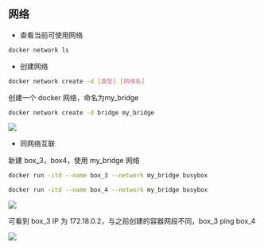 <!--
 * @Description: 
 * @Version: 1.0
 * @Author: DaLao
 * @Email: dalao_li@163.com
 * @Date: 2021-10-06 13:11:32
 * @LastEditors: DaLao
 * @LastEditTime: 2022-02-19 21:28:05
-->

## 网络

- 查看当前可使用网络
  
```sh
docker network ls
```

- 创建网络

```sh
docker network create -d [类型] [网络名]
```

创建一个 docker 网络，命名为my_bridge

```sh
docker network create -d bridge my_bridge
```

![](https://cdn.hurra.ltd/img/20200726153641.png)


- 同网络互联

新建 box_3，box4，使用 my_bridge 网络

```sh
docker run -itd --name box_3 --network my_bridge busybox 

docker run -itd --name box_4 --network my_bridge busybox 
```

![](https://cdn.hurra.ltd/img/20200726154102.png)

可看到 box_3  IP 为 172.18.0.2，与之前创建的容器网段不同，box_3 ping box_4

![](https://cdn.hurra.ltd/img/20200726154511.png)